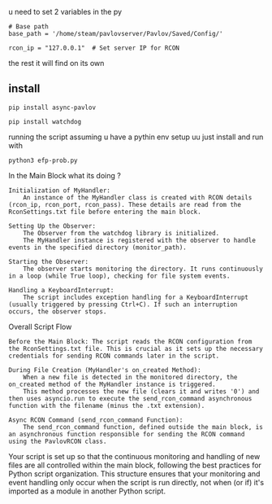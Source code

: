 u need to set 2 variables in the py 
```
# Base path
base_path = '/home/steam/pavlovserver/Pavlov/Saved/Config/'
```

```
rcon_ip = "127.0.0.1"  # Set server IP for RCON
```
the rest it will find on its own 



<h2>install</h2>

```
pip install async-pavlov

pip install watchdog
```
running the script 
assuming u have a pythin env setup uu just install and run with 
```
python3 efp-prob.py
```

In the Main Block
what its doing ?

    Initialization of MyHandler:
        An instance of the MyHandler class is created with RCON details (rcon_ip, rcon_port, rcon_pass). These details are read from the RconSettings.txt file before entering the main block.

    Setting Up the Observer:
        The Observer from the watchdog library is initialized.
        The MyHandler instance is registered with the observer to handle events in the specified directory (monitor_path).

    Starting the Observer:
        The observer starts monitoring the directory. It runs continuously in a loop (while True loop), checking for file system events.

    Handling a KeyboardInterrupt:
        The script includes exception handling for a KeyboardInterrupt (usually triggered by pressing Ctrl+C). If such an interruption occurs, the observer stops.

Overall Script Flow

    Before the Main Block: The script reads the RCON configuration from the RconSettings.txt file. This is crucial as it sets up the necessary credentials for sending RCON commands later in the script.

    During File Creation (MyHandler's on_created Method):
        When a new file is detected in the monitored directory, the on_created method of the MyHandler instance is triggered.
        This method processes the new file (clears it and writes '0') and then uses asyncio.run to execute the send_rcon_command asynchronous function with the filename (minus the .txt extension).

    Async RCON Command (send_rcon_command Function):
        The send_rcon_command function, defined outside the main block, is an asynchronous function responsible for sending the RCON command using the PavlovRCON class.

Your script is set up so that the continuous monitoring and handling of new files are all controlled within the main block, following the best practices for Python script organization. This structure ensures that your monitoring and event handling only occur when the script is run directly, not when (or if) it's imported as a module in another Python script.

